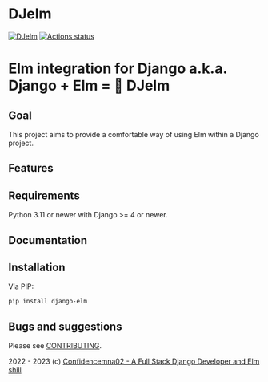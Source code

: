 # DJelm

[![DJelm](https://img.shields.io/endpoint?url=https://raw.githubusercontent.com/Confidenceman02/django-elm/main/assets/badge/v0.json)](https://github.com/Confidenceman02/djang-elm)
[![Actions status](https://github.com/Confidenceman02/djelm/workflows/CI/badge.svg)](https://github.com/Confidenceman02/django-elm/actions)

# Elm integration for Django a.k.a. Django + Elm = 💚 DJelm

## Goal

This project aims to provide a comfortable way of using Elm within a Django project.

## Features

## Requirements

Python 3.11 or newer with Django >= 4 or newer.

## Documentation

## Installation

Via PIP:

```bash
pip install django-elm
```

## Bugs and suggestions

Please see [CONTRIBUTING](CONTRIBUTING.md).

2022 - 2023 (c) [Confidencemna02 - A Full Stack Django Developer and Elm shill](#)
